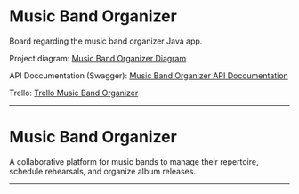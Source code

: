 # Music Band Organizer

Board regarding the music band organizer Java app.

Project diagram:
[Music Band Organizer Diagram](https://lucid.app/lucidchart/94a110f5-a10b-438f-80d6-9f54654effd5/edit?beaconFlowId=48404C42688A9D3D&invitationId=inv_274f7007-4cc1-463a-b292-27add0246363&page=0_0#)

API Doccumentation (Swagger):
[Music Band Organizer API Doccumentation]()

Trello:
[Trello Music Band Organizer](https://trello.com/b/ciWN5OlZ/music-band-organizer)

---

# Music Band Organizer

A collaborative platform for music bands to manage their repertoire, schedule rehearsals, and organize album releases.

---
